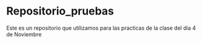 # Repositorio_pruebas
Este es un repositorio que utilizamos para las practicas de la clase del dia 4 de Noviembre
